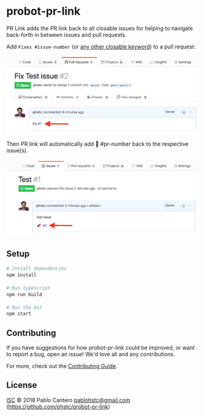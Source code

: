 # probot-pr-link

PR Link adds the PR link back to all closable issues for helping to navigate back-forth in between issues and pull requests.

Add `Fixes #issue-number` (or [any other closable keyword](https://help.github.com/articles/closing-issues-using-keywords/)) to a pull request:

![](https://raw.githubusercontent.com/phstc/probot-pr-link/master/pr-link-1.png)

Then PR link will automatically add :pushpin: #pr-number back to the respective issue(s).

![](https://raw.githubusercontent.com/phstc/probot-pr-link/master/pr-link-2.png)

## Setup

```sh
# Install dependencies
npm install

# Run typescript
npm run build

# Run the bot
npm start
```

## Contributing

If you have suggestions for how probot-pr-link could be improved, or want to report a bug, open an issue! We'd love all and any contributions.

For more, check out the [Contributing Guide](CONTRIBUTING.md).

## License

[ISC](LICENSE) © 2018 Pablo Cantero <pablohstc@gmail.com> (https://github.com/phstc/probot-pr-link)
